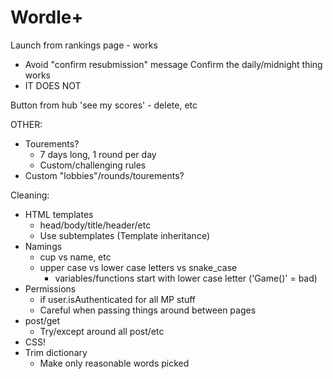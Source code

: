 # Wordle+

Launch from rankings page - works
- Avoid "confirm resubmission" message
Confirm the daily/midnight thing works
- IT DOES NOT

Button from hub 'see my scores'
    - delete, etc

OTHER:
- Tourements?
    - 7 days long, 1 round per day
    - Custom/challenging rules
- Custom "lobbies"/rounds/tourements?

Cleaning:
- HTML templates
    - head/body/title/header/etc
    - Use subtemplates (Template inheritance)
- Namings
    - cup vs name, etc
    - upper case vs lower case letters vs snake_case
        - variables/functions start with lower case letter ('Game()' = bad)
- Permissions
    - if user.isAuthenticated for all MP stuff
    - Careful when passing things around between pages
- post/get
    - Try/except around all post/etc
- CSS!
- Trim dictionary
    - Make only reasonable words picked